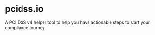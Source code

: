 # pcidss.io
A PCI DSS v4 helper tool to help you have actionable steps to start your compliance journey 
